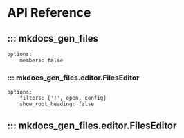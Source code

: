 # API Reference

## ::: mkdocs_gen_files
    options:
        members: false

### ::: mkdocs_gen_files.editor.FilesEditor
    options:
        filters: ['!', open, config]
        show_root_heading: false

## ::: mkdocs_gen_files.editor.FilesEditor